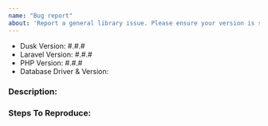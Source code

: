 ```yaml
---
name: "Bug report"
about: 'Report a general library issue. Please ensure your version is still supported: https://laravel.com/docs/releases#support-policy'
---
```


- Dusk Version: #.#.#
- Laravel Version: #.#.#
- PHP Version: #.#.#
- Database Driver & Version:

### Description:


### Steps To Reproduce:
